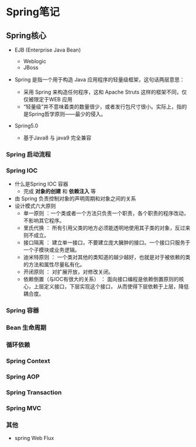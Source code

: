 # Spring笔记

## Spring核心
* EJB (Enterprise Java Bean)  
    - Weblogic
    - JBoss 
* Spring 是指一个用于构造 Java 应用程序的轻量级框架，这句话两层意思：
    - 采用 Spring 来构造任何程序，这和 Apache Struts 这样的框架不同，仅仅被限定于WEB 应用
    - “轻量级”并不意味着类的数量很少，或者发行包尺寸很小。实际上，指的是Spring哲学原则——最少的侵入。

* Spring5.0
    - 基于Java8 与 java9 完全兼容

### Spring 启动流程


### Spring IOC
* 什么是Spring IOC 容器
    - 完成 **对象的创建** 和 **依赖注入** 等
* 由 Spring 负责控制对象的声明周期和对象之间的关系
* 设计模式六大原则
    - 单一原则 ：一个类或者一个方法只负责一个职责，各个职责的程序改动，不影响其它程序。
    - 里氏代换 ： 所有引用父类的地方必须能透明地使用其子类的对象，反过来则不成立。
    - 接口隔离 ： 建立单一接口，不要建立庞大臃肿的接口。一个接口只服务于一个子模块或业务逻辑。
    - 迪米特原则 ： 一个类对其他的类知道的越少越好，也就是对于被依赖的类的方法和属性尽量私有化。
    - 开闭原则 ： 对扩展开放，对修改关闭。
    - 依赖倒置（与IOC有很大的关系） ： 面向接口编程是依赖倒置原则的核心，上层定义接口，下层实现这个接口， 从而使得下层依赖于上层，降低耦合度。

### Spring 容器





### Bean 生命周期


### 循环依赖


### Spring Context


### Spring AOP


### Spring Transaction


### Spring MVC


### 其他
* spring Web Flux



